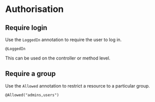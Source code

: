 Authorisation
=============

Require login
-------------

Use the `LoggedIn` annotation to require the user to log in.

```
@LoggedIn
```

This can be used on the controller or method level.

Require a group
---------------

Use the `Allowed` annotation to restrict a resource to a particular group.

```
@Allowed("admins,users")
```
